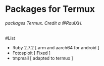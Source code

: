 # Packages for Termux
###### packages Termux. Credit a @RaulXH.
#List
- Ruby 2.7.2 [ arm and aarch64 for android ]
- Fotosploit [ Fixed ]
- tmpmail [ adapted to termux ]
